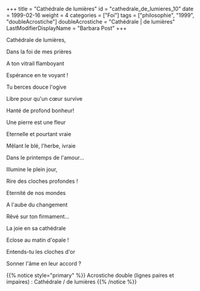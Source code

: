 +++
title = "Cathédrale de lumières"
id = "cathedrale_de_lumieres_10"
date = 1999-02-16
weight = 4
categories = ["Foi"]
tags = ["philosophie", "1999", "doubleAcrostiche"]
doubleAcrostiche = "Cathédrale | de lumières"
LastModifierDisplayName = "Barbara Post"
+++

Cathédrale de lumières,

Dans la foi de mes prières

A ton vitrail flamboyant

Espérance en te voyant !

Tu berces douce l'ogive

Libre pour qu'un cœur survive

Hanté de profond bonheur!

Une pierre est une fleur

Eternelle et pourtant vraie

Mêlant le blé, l'herbe, ivraie

Dans le printemps de l'amour...

Illumine le plein jour,

Rire des cloches profondes !

Eternité de nos mondes

A l'aube du changement

Rêvé sur ton firmament...

La joie en sa cathédrale

Eclose au matin d'opale !

Entends-tu les cloches d'or

Sonner l'âme en leur accord ?

{{% notice style="primary" %}}
Acrostiche double (lignes paires et impaires) : Cathédrale / de lumières
{{% /notice %}}
